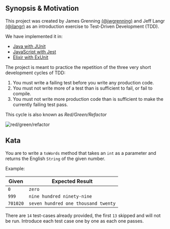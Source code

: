## Synopsis & Motivation
This project was created by James Grenning [(@jwgrenning)](https://github.com/jwgrenning) and Jeff Langr [(@jlangr)](https://github.com/jlangr) 
as an introduction exercise to Test-Driven Development (TDD).

We have implemented it in:
* [Java with JUnit](https://github.com/RappidDevelopment/NumberConverterKata/tree/master/java)
* [JavaScript with Jest](https://github.com/RappidDevelopment/NumberConverterKata/tree/master/javascript)
* [Elixir with ExUnit](https://github.com/RappidDevelopment/NumberConverterKata/tree/master/elixir)

The project is meant to practice the repetition of the three very short development cycles of TDD:  

1. You must write a failing test before you write any production code.  
2. You must not write more of a test than is sufficient to fail, or fail to compile.  
3. You must not write more production code than is sufficient to make the currently failing test pass.  

This cycle is also known as _Red/Green/Refactor_  
  
![red/green/refactor](http://marcabraham.files.wordpress.com/2012/04/06_red_green_refactor.jpg)
  
## Kata
You are to write a `toWords` method that takes an `int` as a parameter and returns the English `String` of the given number.  
  
Example:  

| Given         | Expected Result |
| ------------- |---------------- |
| `0`           | `zero`          |
| `999`         | `nine hundred ninety-nine`|
| `701020`      | `seven hundred one thousand twenty`|

There are `14` test-cases already provided, the first `13` skipped and will not be run. Introduce each test case one by one as each one passes.

